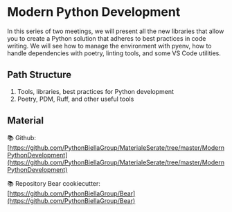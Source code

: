 # Modern Python Development

In this series of two meetings, we will present all the new libraries that allow you to create a Python solution that adheres to best practices in code writing.
We will see how to manage the environment with pyenv, how to handle dependencies with poetry, linting tools, and some VS Code utilities.

## Path Structure

1. Tools, libraries, best practices for Python development
2. Poetry, PDM, Ruff, and other useful tools

## Material

📚 Github:[https://github.com/PythonBiellaGroup/MaterialeSerate/tree/master/ModernPythonDevelopment](https://github.com/PythonBiellaGroup/MaterialeSerate/tree/master/ModernPythonDevelopment)

📚 Repository Bear cookiecutter: [https://github.com/PythonBiellaGroup/Bear](https://github.com/PythonBiellaGroup/Bear)

